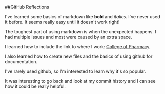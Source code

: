 ##GitHub Reflections

I've learned some basics of markdown like **bold** and *italics*. I've never used it before. It seems really easy until it doesn't work right! 

The toughest part of using markdown is when the unexpected happens. I had multiple issues and most were caused by an extra space. 

I learned how to include the link to where I work: [College of Pharmacy](pharmacy.uky.edu)

I also learned how to create new files and the basics of using github for documentation.

I've rarely used github, so I'm interested to learn why it's so popular.

It was interesting to go back and look at my commit history and I can see how it could be really helpful.
